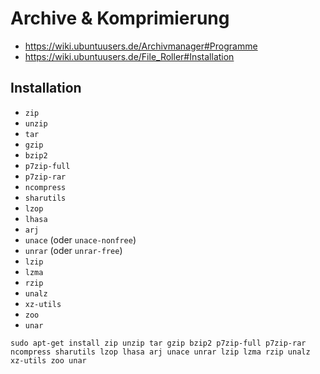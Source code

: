 # Archive & Komprimierung

+   <https://wiki.ubuntuusers.de/Archivmanager#Programme>
+   <https://wiki.ubuntuusers.de/File_Roller#Installation>



## Installation

+   `zip`
+   `unzip`
+   `tar`
+   `gzip`
+   `bzip2`
+   `p7zip-full`
+   `p7zip-rar`
+   `ncompress`
+   `sharutils`
+   `lzop`
+   `lhasa`
+   `arj`
+   `unace` (oder `unace-nonfree`)
+   `unrar` (oder `unrar-free`)
+   `lzip`
+   `lzma`
+   `rzip`
+   `unalz`
+   `xz-utils`
+   `zoo`
+   `unar`

<!---->

    sudo apt-get install zip unzip tar gzip bzip2 p7zip-full p7zip-rar ncompress sharutils lzop lhasa arj unace unrar lzip lzma rzip unalz xz-utils zoo unar
